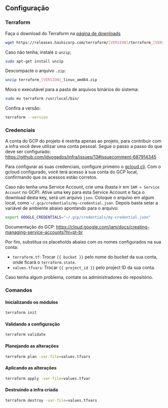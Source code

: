 ## Configuração

### Terraform 

Faça o download do Terraform na [página de downloads](https://www.terraform.io/downloads.html)

```bash
wget https://releases.hashicorp.com/terraform/[VERSION]/terraform_[VERSION]_linux_amd64.zip
```

Caso não tenha, instale o `unzip`;
```bash
sudo apt-get install unzip
```

Descompacte o arquivo `.zip`:
```bash
unzip terraform_[VERSION]_linux_amd64.zip
```

Mova o executável para a pasta de arquivos binários do sistema:
```bash
sudo mv terraform /usr/local/bin/
```

Confira a versão:
```bash
terraform --version 
```

### Credenciais

A conta do GCP do projeto é restrita apenas ao projeto, para contribuir com a infra você deve utilizar uma conta pessoal. Segue o passo a passo do que deve ser configurado: https://github.com/idvogados/infra/issues/13#issuecomment-687914345

Para configurar as suas credenciais, configure primeiro o [gcloud cli](https://cloud.google.com/sdk/docs/quickstarts). Com o gcloud configurado, você terá acesso à sua conta do GCP local, confirmando que os acessos estão corretos.

Caso não tenha uma Service Account, crie uma (basta ir em `IAM > Service Account` no GCP). Ative uma key para esta Service Account e faça o download desta key, será um arquivo `json`. Coloque o arquivo em algum local, como `~/.gcp/credentials/my-credential.json`. Depois basta setar a variável de ambiente abaixo apontando para o arquivo:

```bash
export GOOGLE_CREDENTIALS="~/.gcp/credentials/my-credential.json"
```

Documentação do GCP: https://cloud.google.com/iam/docs/creating-managing-service-accounts?hl=pt-br

Por fim, substitua os placeholds abaixo com os nomes configurados na sua conta:
- `terraform.tf`: Trocar `{{ bucket }}` pelo nome do bucket da sua conta, onde ficará o `terraform.state`.
- `values.tfvars`: Trocar `{{ project_id }}` pelo project ID da sua conta.

Caso tenha algum problema, contate os administradores do repositório.

### Comandos

#### Inicializando os módulos

```bash
terraform init
```

#### Validando a configuração

```bash
terraform validate
```

#### Planejando as alterações

```bash
terraform plan -var-file=values.tfvars
```

#### Aplicando as alterações

```bash
terraform apply -var-file=values.tfvar
```

#### Destruindo a infra criada

```bash
terraform destroy -var-file=values.tfvars
```

